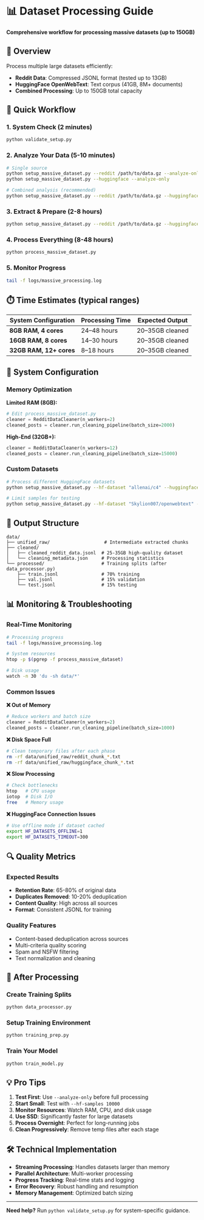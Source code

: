 # 📊 Dataset Processing Guide

**Comprehensive workflow for processing massive datasets (up to 150GB)**

## 🎯 Overview

Process multiple large datasets efficiently:
- **Reddit Data**: Compressed JSONL format (tested up to 13GB)
- **HuggingFace OpenWebText**: Text corpus (41GB, 8M+ documents)
- **Combined Processing**: Up to 150GB total capacity

## 🚀 Quick Workflow

### **1. System Check (2 minutes)**
```bash
python validate_setup.py
```

### **2. Analyze Your Data (5-10 minutes)**
```bash
# Single source
python setup_massive_dataset.py --reddit /path/to/data.gz --analyze-only
python setup_massive_dataset.py --huggingface --analyze-only

# Combined analysis (recommended)
python setup_massive_dataset.py --reddit /path/to/data.gz --huggingface --analyze-only
```

### **3. Extract & Prepare (2-8 hours)**
```bash
python setup_massive_dataset.py --reddit /path/to/data.gz --huggingface --extract
```

### **4. Process Everything (8-48 hours)**
```bash
python process_massive_dataset.py
```

### **5. Monitor Progress**
```bash
tail -f logs/massive_processing.log
```

## ⏱️ Time Estimates (typical ranges)

| System Configuration | Processing Time | Expected Output |
|---------------------|----------------|-----------------|
| **8GB RAM, 4 cores** | 24–48 hours | 20–35GB cleaned |
| **16GB RAM, 8 cores** | 14–30 hours | 20–35GB cleaned |
| **32GB RAM, 12+ cores** | 8–18 hours | 20–35GB cleaned |

## 🔧 System Configuration

### **Memory Optimization**

**Limited RAM (8GB):**
```python
# Edit process_massive_dataset.py
cleaner = RedditDataCleaner(n_workers=2)
cleaned_posts = cleaner.run_cleaning_pipeline(batch_size=2000)
```

**High-End (32GB+):**
```python
cleaner = RedditDataCleaner(n_workers=12)
cleaned_posts = cleaner.run_cleaning_pipeline(batch_size=15000)
```

### **Custom Datasets**
```bash
# Process different HuggingFace datasets
python setup_massive_dataset.py --hf-dataset "allenai/c4" --huggingface --extract

# Limit samples for testing
python setup_massive_dataset.py --hf-dataset "Skylion007/openwebtext" --hf-samples 100000 --extract
```

## 📁 Output Structure

```
data/
├── unified_raw/                    # Intermediate extracted chunks
├── cleaned/
│   ├── cleaned_reddit_data.jsonl  # 25-35GB high-quality dataset
│   └── cleaning_metadata.json     # Processing statistics
└── processed/                     # Training splits (after data_processor.py)
    ├── train.jsonl                # 70% training
    ├── val.jsonl                  # 15% validation
    └── test.jsonl                 # 15% testing
```

## 📊 Monitoring & Troubleshooting

### **Real-Time Monitoring**
```bash
# Processing progress
tail -f logs/massive_processing.log

# System resources
htop -p $(pgrep -f process_massive_dataset)

# Disk usage
watch -n 30 'du -sh data/*'
```

### **Common Issues**

**❌ Out of Memory**
```python
# Reduce workers and batch size
cleaner = RedditDataCleaner(n_workers=2)
cleaned_posts = cleaner.run_cleaning_pipeline(batch_size=1000)
```

**❌ Disk Space Full**
```bash
# Clean temporary files after each phase
rm -rf data/unified_raw/reddit_chunk_*.txt
rm -rf data/unified_raw/huggingface_chunk_*.txt
```

**❌ Slow Processing**
```bash
# Check bottlenecks
htop   # CPU usage
iotop  # Disk I/O
free   # Memory usage
```

**❌ HuggingFace Connection Issues**
```bash
# Use offline mode if dataset cached
export HF_DATASETS_OFFLINE=1
export HF_DATASETS_TIMEOUT=300
```

## 🔍 Quality Metrics

### **Expected Results**
- **Retention Rate**: 65-80% of original data
- **Duplicates Removed**: 10-20% deduplication
- **Content Quality**: High across all sources
- **Format**: Consistent JSONL for training

### **Quality Features**
- Content-based deduplication across sources
- Multi-criteria quality scoring
- Spam and NSFW filtering
- Text normalization and cleaning

## 🎯 After Processing

### **Create Training Splits**
```bash
python data_processor.py
```

### **Setup Training Environment**
```bash
python training_prep.py
```

### **Train Your Model**
```bash
python train_model.py
```

## 💡 Pro Tips

1. **Test First**: Use `--analyze-only` before full processing
2. **Start Small**: Test with `--hf-samples 10000`
3. **Monitor Resources**: Watch RAM, CPU, and disk usage
4. **Use SSD**: Significantly faster for large datasets
5. **Process Overnight**: Perfect for long-running jobs
6. **Clean Progressively**: Remove temp files after each stage

## 🛠️ Technical Implementation

- **Streaming Processing**: Handles datasets larger than memory
- **Parallel Architecture**: Multi-worker processing
- **Progress Tracking**: Real-time stats and logging
- **Error Recovery**: Robust handling and resumption
- **Memory Management**: Optimized batch sizing

---

**Need help?** Run `python validate_setup.py` for system-specific guidance. 
